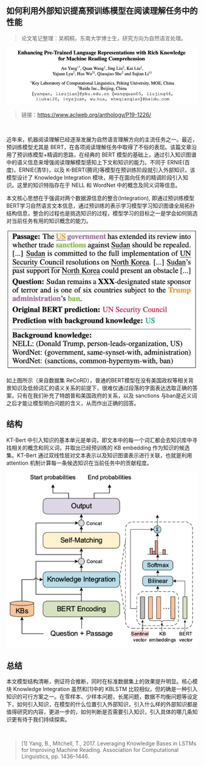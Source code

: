 
## 如何利用外部知识提高预训练模型在阅读理解任务中的性能

> 论文笔记整理：吴桐桐，东南大学博士生，研究方向为自然语言处理。



![](img/如何利用外部知识提高预训练模型在阅读理解任务中的性能.md_1.png)

> 链接：https://www.aclweb.org/anthology/P19-1226/

 

近年来，机器阅读理解已经逐渐发展为自然语言理解方向的主流任务之一。最近，预训练模型尤其是 BERT，在各项阅读理解任务中取得了不俗的表现。该篇文章沿用了预训练模型+精调的思路，在经典的 BERT 模型的基础上，通过引入知识图谱中的语义信息来增强阅读理解模型感知上下文和知识的能力。不同于 ERNIE(百度)，ERNIE(清华)，以及 K-BERT(腾讯)等模型在预训练阶段就引入外部知识，该模型设计了 Knowledge Integration 模块，用于在面向任务的精调阶段引入知识。这里的知识特指存在于 NELL 和 WordNet 中的概念及同义词等信息。

本文核心思想在于强调对两个数据源信息的整合(Integration), 即通过预训练模型BERT学习自然语言文本信息，通过预训练的表示学习模型学习知识图谱全局拓扑结构信息，整合的过程也是挑选知识的过程，模型学习的目标之一是学会如何挑选对当前任务有用的知识概念的能力。


![](img/如何利用外部知识提高预训练模型在阅读理解任务中的性能.md_2.png)

如上图所示（来自数据集 ReCoRD），普通的BERT模型在没有美国政权等相关背景知识及低频词汇的语义关系的前提下，很难仅通过段落的字面表达选取正确的答案，只有在我们补充了特朗普和美国政府的关系，以及 sanctions 与ban是近义词之后才能让模型明白问题的含义，从而作出正确的回答。

## 结构

KT-Bert 中引入知识的基本单元是单词，即文本中的每一个词汇都会去知识库中寻找相关的概念和同义词，并取出已经预训练的 KB embedding 作为知识的候选集。KT-Bert 通过双线性层对文本表示以及知识图谱表示进行关联，也就是利用 attention 机制计算每一条候选知识在当前任务中的贡献程度。

![](img/如何利用外部知识提高预训练模型在阅读理解任务中的性能.md_3.png)

## 总结

本文模型结构清晰，例证符合推断，同时在标准数据集上的效果提升明显。核心模块 Knowledge Integration 虽然和[1]中的 KBLSTM 比较相似，但的确是一种引入知识的可行方案之一。在零样本、少样本问题，长尾问题，数据不均衡问题等设定下，如何引入知识，在模型的什么位置引入外部知识，引入什么样的外部知识都是值得研究的内容，更进一步的，如何判断是否需要引入知识，引入具体的哪几条知识更有待于我们持续探索。

 

> [1] Yang, B., Mitchell, T., 2017. Leveraging Knowledge Bases in LSTMs for Improving Machine Reading. Association for Computational Linguistics, pp. 1436–1446.

 
